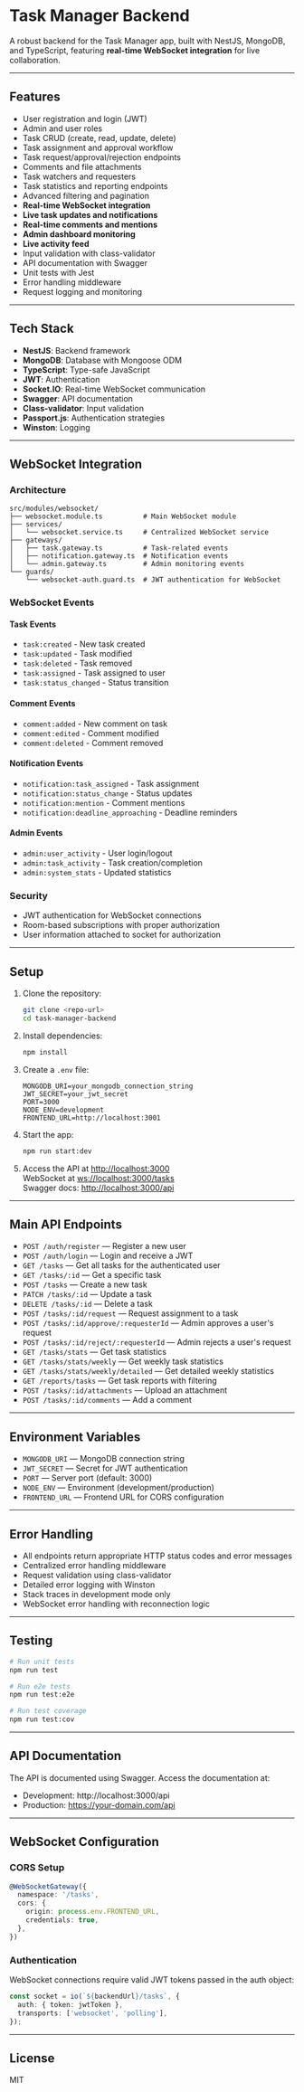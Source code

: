 # Task Manager Backend

A robust backend for the Task Manager app, built with NestJS, MongoDB, and TypeScript, featuring **real-time WebSocket integration** for live collaboration.

---

## Features

- User registration and login (JWT)
- Admin and user roles
- Task CRUD (create, read, update, delete)
- Task assignment and approval workflow
- Task request/approval/rejection endpoints
- Comments and file attachments
- Task watchers and requesters
- Task statistics and reporting endpoints
- Advanced filtering and pagination
- **Real-time WebSocket integration**
- **Live task updates and notifications**
- **Real-time comments and mentions**
- **Admin dashboard monitoring**
- **Live activity feed**
- Input validation with class-validator
- API documentation with Swagger
- Unit tests with Jest
- Error handling middleware
- Request logging and monitoring

---

## Tech Stack

- **NestJS**: Backend framework
- **MongoDB**: Database with Mongoose ODM
- **TypeScript**: Type-safe JavaScript
- **JWT**: Authentication
- **Socket.IO**: Real-time WebSocket communication
- **Swagger**: API documentation
- **Class-validator**: Input validation
- **Passport.js**: Authentication strategies
- **Winston**: Logging

---

## WebSocket Integration

### Architecture
```
src/modules/websocket/
├── websocket.module.ts          # Main WebSocket module
├── services/
│   └── websocket.service.ts     # Centralized WebSocket service
├── gateways/
│   ├── task.gateway.ts          # Task-related events
│   ├── notification.gateway.ts  # Notification events
│   └── admin.gateway.ts         # Admin monitoring events
└── guards/
    └── websocket-auth.guard.ts  # JWT authentication for WebSocket
```

### WebSocket Events

#### Task Events
- `task:created` - New task created
- `task:updated` - Task modified
- `task:deleted` - Task removed
- `task:assigned` - Task assigned to user
- `task:status_changed` - Status transition

#### Comment Events
- `comment:added` - New comment on task
- `comment:edited` - Comment modified
- `comment:deleted` - Comment removed

#### Notification Events
- `notification:task_assigned` - Task assignment
- `notification:status_change` - Status updates
- `notification:mention` - Comment mentions
- `notification:deadline_approaching` - Deadline reminders

#### Admin Events
- `admin:user_activity` - User login/logout
- `admin:task_activity` - Task creation/completion
- `admin:system_stats` - Updated statistics

### Security
- JWT authentication for WebSocket connections
- Room-based subscriptions with proper authorization
- User information attached to socket for authorization

---

## Setup

1. Clone the repository:
   ```bash
   git clone <repo-url>
   cd task-manager-backend
   ```

2. Install dependencies:
   ```bash
   npm install
   ```

3. Create a `.env` file:
   ```
   MONGODB_URI=your_mongodb_connection_string
   JWT_SECRET=your_jwt_secret
   PORT=3000
   NODE_ENV=development
   FRONTEND_URL=http://localhost:3001
   ```

4. Start the app:
   ```bash
   npm run start:dev
   ```

5. Access the API at [http://localhost:3000](http://localhost:3000)  
   WebSocket at [ws://localhost:3000/tasks](ws://localhost:3000/tasks)  
   Swagger docs: [http://localhost:3000/api](http://localhost:3000/api)

---

## Main API Endpoints

- `POST /auth/register` — Register a new user
- `POST /auth/login` — Login and receive a JWT
- `GET /tasks` — Get all tasks for the authenticated user
- `GET /tasks/:id` — Get a specific task
- `POST /tasks` — Create a new task
- `PATCH /tasks/:id` — Update a task
- `DELETE /tasks/:id` — Delete a task
- `POST /tasks/:id/request` — Request assignment to a task
- `POST /tasks/:id/approve/:requesterId` — Admin approves a user's request
- `POST /tasks/:id/reject/:requesterId` — Admin rejects a user's request
- `GET /tasks/stats` — Get task statistics
- `GET /tasks/stats/weekly` — Get weekly task statistics
- `GET /tasks/stats/weekly/detailed` — Get detailed weekly statistics
- `GET /reports/tasks` — Get task reports with filtering
- `POST /tasks/:id/attachments` — Upload an attachment
- `POST /tasks/:id/comments` — Add a comment

---

## Environment Variables

- `MONGODB_URI` — MongoDB connection string
- `JWT_SECRET` — Secret for JWT authentication
- `PORT` — Server port (default: 3000)
- `NODE_ENV` — Environment (development/production)
- `FRONTEND_URL` — Frontend URL for CORS configuration

---

## Error Handling

- All endpoints return appropriate HTTP status codes and error messages
- Centralized error handling middleware
- Request validation using class-validator
- Detailed error logging with Winston
- Stack traces in development mode only
- WebSocket error handling with reconnection logic

---

## Testing

```bash
# Run unit tests
npm run test

# Run e2e tests
npm run test:e2e

# Run test coverage
npm run test:cov
```

---

## API Documentation

The API is documented using Swagger. Access the documentation at:
- Development: http://localhost:3000/api
- Production: https://your-domain.com/api

---

## WebSocket Configuration

### CORS Setup
```typescript
@WebSocketGateway({
  namespace: '/tasks',
  cors: {
    origin: process.env.FRONTEND_URL,
    credentials: true,
  },
})
```

### Authentication
WebSocket connections require valid JWT tokens passed in the auth object:
```typescript
const socket = io(`${backendUrl}/tasks`, {
  auth: { token: jwtToken },
  transports: ['websocket', 'polling'],
});
```

---

## License

MIT